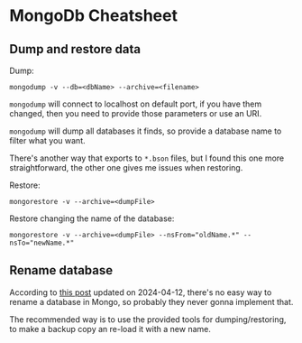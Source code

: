 # MongoDb Cheatsheet

## Dump and restore data

Dump:
```
mongodump -v --db=<dbName> --archive=<filename>
```

`mongodump` will connect to localhost on default port, if you have them changed, then you need to provide those parameters or use an URI.

`mongodump` will dump all databases it finds, so provide a database name to filter what you want.

There's another way that exports to `*.bson` files, but I found this one more straightforward, the other one gives me issues when restoring.

Restore:
```
mongorestore -v --archive=<dumpFile>
```

Restore changing the name of the database:

```
mongorestore -v --archive=<dumpFile> --nsFrom="oldName.*" --nsTo="newName.*"
```

## Rename database

According to [this post](https://jira.mongodb.org/browse/SERVER-701) updated on 2024-04-12, there's no easy way to rename a database in Mongo, so probably they never gonna implement that.

The recommended way is to use the provided tools for dumping/restoring, to make a backup copy an re-load it with a new name.
